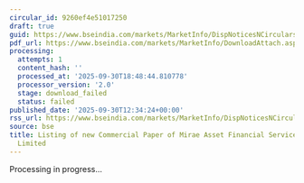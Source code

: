 ```yaml
---
circular_id: 9260ef4e51017250
draft: true
guid: https://www.bseindia.com/markets/MarketInfo/DispNoticesNCirculars.aspx?Noticeid={D443417A-474F-4209-AA59-AB46ABB440D5}&noticeno=20250930-38&dt=09/30/2025&icount=38&totcount=114&flag=0
pdf_url: https://www.bseindia.com/markets/MarketInfo/DownloadAttach.aspx?id=20250930-38&attachedId=
processing:
  attempts: 1
  content_hash: ''
  processed_at: '2025-09-30T18:48:44.810778'
  processor_version: '2.0'
  stage: download_failed
  status: failed
published_date: '2025-09-30T12:34:24+00:00'
rss_url: https://www.bseindia.com/markets/MarketInfo/DispNoticesNCirculars.aspx?Noticeid={D443417A-474F-4209-AA59-AB46ABB440D5}&noticeno=20250930-38&dt=09/30/2025&icount=38&totcount=114&flag=0
source: bse
title: Listing of new Commercial Paper of Mirae Asset Financial Services (India) Private
  Limited
---
```


Processing in progress...